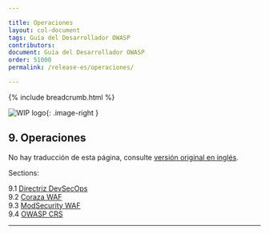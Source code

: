 ```yaml
---

title: Operaciones
layout: col-document
tags: Guía del Desarrollador OWASP
contributors:
document: Guía del Desarrollador OWASP
order: 51000
permalink: /release-es/operaciones/

---
```


{% include breadcrumb.html %}

<style type="text/css">
.image-right {
  height: 180px;
  display: block;
  margin-left: auto;
  margin-right: auto;
  float: right;
}
</style>

![WIP logo](../../assets/images/dg_wip.png "Trabajo en curso"){: .image-right }

## 9. Operaciones

No hay traducción de esta página, consulte [versión original en inglés][release1100].

Sections:

9.1 [Directriz DevSecOps](01-devsecops.md)  
9.2 [Coraza WAF](02-coraza.md)  
9.3 [ModSecurity WAF](03-modsecurity.md)  
9.4 [OWASP CRS](04-crs.md)  

----

[release1100]: https://github.com/OWASP/www-project-developer-guide/blob/main/release/11-operations/toc.md
